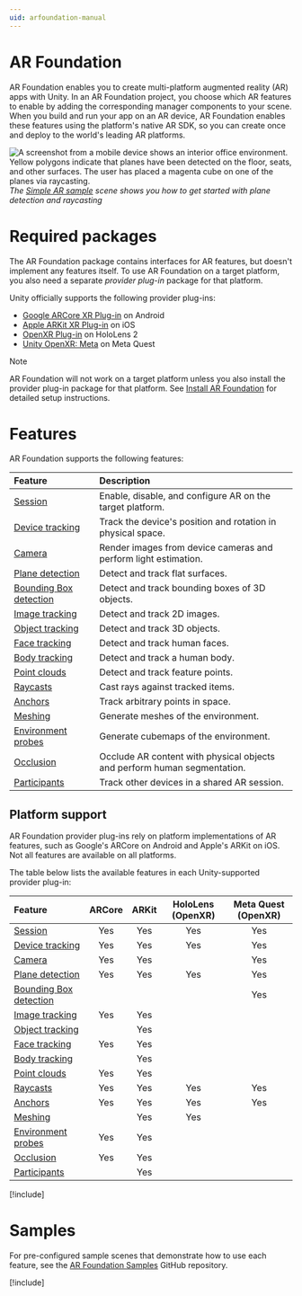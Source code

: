```yaml
---
uid: arfoundation-manual
---
```

# AR Foundation

AR Foundation enables you to create multi-platform augmented reality (AR) apps with Unity. In an AR Foundation project, you choose which AR features to enable by adding the corresponding manager components to your scene. When you build and run your app on an AR device, AR Foundation enables these features using the platform's native AR SDK, so you can create once and deploy to the world's leading AR platforms.

![A screenshot from a mobile device shows an interior office environment. Yellow polygons indicate that planes have been detected on the floor, seats, and other surfaces. The user has placed a magenta cube on one of the planes via raycasting.](images/sample-simple-ar.png)<br/>*The [Simple AR sample](https://github.com/Unity-Technologies/arfoundation-samples#simple-ar) scene shows you how to get started with plane detection and raycasting*

# Required packages

The AR Foundation package contains interfaces for AR features, but doesn't implement any features itself. To use AR Foundation on a target platform, you also need a separate *provider plug-in* package for that platform.

Unity officially supports the following provider plug-ins:

* [Google ARCore XR Plug-in](https://docs.unity3d.com/Packages/com.unity.xr.arcore@6.0/manual/index.html) on Android
* [Apple ARKit XR Plug-in](https://docs.unity3d.com/Packages/com.unity.xr.arkit@6.0/manual/index.html) on iOS
* [OpenXR Plug-in](https://docs.unity3d.com/Packages/com.unity.xr.openxr@1.5/manual/index.html) on HoloLens 2
* [Unity OpenXR: Meta](https://docs.unity3d.com/Packages/com.unity.xr.meta-openxr@latest) on Meta Quest

> [!NOTE]
> AR Foundation will not work on a target platform unless you also install the provider plug-in package for that platform. See [Install AR Foundation](xref:arfoundation-install) for detailed setup instructions.

# Features

AR Foundation supports the following features:

| Feature | Description |
| :------ | :---------- |
| [Session](xref:arfoundation-session) | Enable, disable, and configure AR on the target platform. |
| [Device tracking](xref:arfoundation-device-tracking) | Track the device's position and rotation in physical space. |
| [Camera](xref:arfoundation-camera) | Render images from device cameras and perform light estimation. |
| [Plane detection](xref:arfoundation-plane-detection) | Detect and track flat surfaces. |
| [Bounding Box detection](xref:arfoundation-bounding-box-detection) | Detect and track bounding boxes of 3D objects. |
| [Image tracking](xref:arfoundation-image-tracking) | Detect and track 2D images. |
| [Object tracking](xref:arfoundation-object-tracking) | Detect and track 3D objects. |
| [Face tracking](xref:arfoundation-face-tracking) | Detect and track human faces. |
| [Body tracking](xref:UnityEngine.XR.ARFoundation.ARHumanBodyManager) | Detect and track a human body. |
| [Point clouds](xref:arfoundation-point-clouds) | Detect and track feature points. |
| [Raycasts](xref:arfoundation-raycasts) | Cast rays against tracked items. |
| [Anchors](xref:arfoundation-anchors) | Track arbitrary points in space. |
| [Meshing](xref:arfoundation-meshing) | Generate meshes of the environment. |
| [Environment probes](xref:arfoundation-environment-probes) | Generate cubemaps of the environment. |
| [Occlusion](xref:arfoundation-occlusion) | Occlude AR content with physical objects and perform human segmentation. |
| [Participants](xref:arfoundation-participant-tracking) | Track other devices in a shared AR session. |

## Platform support

AR Foundation provider plug-ins rely on platform implementations of AR features, such as Google's ARCore on Android and Apple's ARKit on iOS. Not all features are available on all platforms.

The table below lists the available features in each Unity-supported provider plug-in:

| Feature                                                                                       | ARCore | ARKit | HoloLens (OpenXR) | Meta Quest (OpenXR) |
| :-------------------------------------------------------------------------------------------- | :----: | :---: | :---------------: | :------------: |
| [Session](xref:arfoundation-session)                                                          |  Yes   |  Yes  |        Yes        |      Yes       |
| [Device tracking](xref:arfoundation-device-tracking)                                          |  Yes   |  Yes  |        Yes        |      Yes       |
| [Camera](xref:arfoundation-camera)                                                            |  Yes   |  Yes  |                   |      Yes       |
| [Plane detection](xref:arfoundation-plane-detection)                                          |  Yes   |  Yes  |        Yes        |      Yes       |
| [Bounding Box detection](xref:arfoundation-bounding-box-detection)                            |        |       |                   |      Yes       |
| [Image tracking](xref:arfoundation-image-tracking)                                            |  Yes   |  Yes  |                   |                |
| [Object tracking](xref:arfoundation-object-tracking)                                          |        |  Yes  |                   |                |
| [Face tracking](xref:arfoundation-face-tracking)                                              |  Yes   |  Yes  |                   |                |
| [Body tracking](xref:UnityEngine.XR.ARFoundation.ARHumanBodyManager)                          |        |  Yes  |                   |                |
| [Point clouds](xref:arfoundation-point-clouds)                                                |  Yes   |  Yes  |                   |                |
| [Raycasts](xref:arfoundation-raycasts)                                                        |  Yes   |  Yes  |        Yes        |      Yes       |
| [Anchors](xref:arfoundation-anchors)                                                          |  Yes   |  Yes  |        Yes        |      Yes       |
| [Meshing](xref:arfoundation-meshing)                                                          |        |  Yes  |        Yes        |                |
| [Environment probes](xref:arfoundation-environment-probes)                                    |  Yes   |  Yes  |                   |                |
| [Occlusion](xref:arfoundation-occlusion)                                                      |  Yes   |  Yes  |                   |                |
| [Participants](xref:arfoundation-participant-tracking)                                        |        |  Yes  |                   |                |

[!include[](snippets/arf-docs-tip.md)]

# Samples

For pre-configured sample scenes that demonstrate how to use each feature, see the [AR Foundation Samples](https://github.com/Unity-Technologies/arfoundation-samples) GitHub repository.

[!include[](snippets/apple-arkit-trademark.md)]
